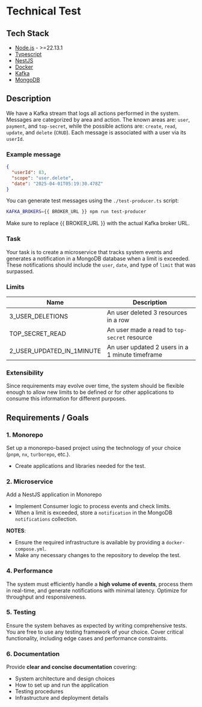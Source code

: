 # Technical Test

## Tech Stack

- [Node.js](https://nodejs.org/en/) - >=22.13.1
- [Typescript](https://www.typescriptlang.org/)
- [NestJS](https://nestjs.com/)
- [Docker](https://www.docker.com/)
- [Kafka](https://kafka.apache.org/)
- [MongoDB](https://www.mongodb.com/)

## Description

We have a Kafka stream that logs all actions performed in the system. Messages are categorized by area and action. The known areas are: `user`, `payment`, and `top-secret`, while the possible actions are: `create`, `read`, `update`, and `delete` (`CRUD`). Each message is associated with a user via its `userId`.

### Example message

```json
{
  "userId": 83,
  "scope": "user.delete",
  "date": "2025-04-01T05:19:30.478Z"
}
```

You can generate test messages using the `./test-producer.ts` script:

```sh
KAFKA_BROKERS={{ BROKER_URL }} npm run test-producer
```

Make sure to replace {{ BROKER_URL }} with the actual Kafka broker URL.

### Task

Your task is to create a microservice that tracks system events and generates a notification in a MongoDB database when a limit is exceeded. These notifications should include the `user`, `date`, and type of `limit` that was surpassed.

### Limits

| Name                      | Description                                     |
| ------------------------- | ----------------------------------------------- |
| 3_USER_DELETIONS          | An user deleted 3 resources in a row            |
| TOP_SECRET_READ           | An user made a read to `top-secret` resource    |
| 2_USER_UPDATED_IN_1MINUTE | An user updated 2 users in a 1 minute timeframe |

### Extensibility

Since requirements may evolve over time, the system should be flexible enough to allow new limits to be defined or for other applications to consume this information for different purposes.

## Requirements / Goals

### 1. Monorepo

Set up a monorepo-based project using the technology of your choice (`pnpm`, `nx`, `turborepo`, etc.).

- Create applications and libraries needed for the test.

### 2. Microservice

Add a NestJS application in Monorepo

- Implement Consumer logic to process events and check limits.
- When a limit is exceeded, store a `notification` in the MongoDB `notifications` collection.

**NOTES**:
- Ensure the required infrastructure is available by providing a `docker-compose.yml`.
- Make any necessary changes to the repository to develop the test.

### 4. Performance

The system must efficiently handle a **high volume of events**, process them in real-time, and generate notifications with minimal latency. Optimize for throughput and responsiveness.

### 5. Testing

Ensure the system behaves as expected by writing comprehensive tests. You are free to use any testing framework of your choice. Cover critical functionality, including edge cases and performance constraints.

### 6. Documentation

Provide **clear and concise documentation** covering:

- System architecture and design choices
- How to set up and run the application
- Testing procedures
- Infrastructure and deployment details
